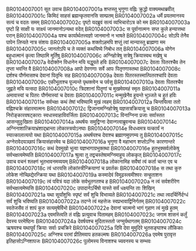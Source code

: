 BR0104007001 	सूत उवाच
BR0104007001a	शप्तस्तु भृगुणा वह्निः क्रुद्धो वाक्यमथाब्रवीत्
BR0104007001c	किमिदं साहसं ब्रह्मन्कृतवानसि साम्प्रतम्
BR0104007002a	धर्मे प्रयतमानस्य सत्यं च वदतः समम्
BR0104007002c	पृष्टो यदब्रुवं सत्यं व्यभिचारोऽत्र को मम
BR0104007003a	पृष्टो हि साक्षी यः साक्ष्यं जानमानोऽन्यथा वदेत्
BR0104007003c	स पूर्वानात्मनः सप्त कुले हन्यात्तथा परान्
BR0104007004a	यश्च कार्यार्थतत्त्वज्ञो जानमानो न भाषते
BR0104007004c	सोऽपि तेनैव पापेन लिप्यते नात्र संशयः
BR0104007005a	शक्तोऽहमपि शप्तुं त्वां मान्यास्तु ब्राह्मणा मम
BR0104007005c	जानतोऽपि च ते व्यक्तं कथयिष्ये निबोध तत्
BR0104007006a	योगेन बहुधात्मानं कृत्वा तिष्ठामि मूर्तिषु
BR0104007006c	अग्निहोत्रेषु सत्रेषु क्रियास्वथ मखेषु च
BR0104007007a	वेदोक्तेन विधानेन मयि यद्धूयते हविः
BR0104007007c	देवताः पितरश्चैव तेन तृप्ता भवन्ति वै
BR0104007008a	आपो देवगणाः सर्वे आपः पितृगणास्तथा
BR0104007008c	दर्शश्च पौर्णमासश्च देवानां पितृभिः सह
BR0104007009a	देवताः पितरस्तस्मात्पितरश्चापि देवताः
BR0104007009c	एकीभूताश्च पूज्यन्ते पृथक्त्वेन च पर्वसु
BR0104007010a	देवताः पितरश्चैव जुह्वते मयि यत्सदा
BR0104007010c	त्रिदशानां पितॄणां च मुखमेवमहं स्मृतः
BR0104007011a	अमावास्यां च पितरः पौर्णमास्यां च देवताः
BR0104007011c	मन्मुखेनैव हूयन्ते भुञ्जते च हुतं हविः
BR0104007011e	सर्वभक्षः कथं तेषां भविष्यामि मुखं त्वहम्
BR0104007012a	चिन्तयित्वा ततो वह्निश्चक्रे संहारमात्मनः
BR0104007012c	द्विजानामग्निहोत्रेषु यज्ञसत्रक्रियासु च
BR0104007013a	निरोङ्कारवषट्काराः स्वधास्वाहाविवर्जिताः
BR0104007013c	विनाग्निना प्रजाः सर्वास्तत आसन्सुदुःखिताः
BR0104007014a	अथर्षयः समुद्विग्ना देवान्गत्वाब्रुवन्वचः
BR0104007014c	अग्निनाशात्क्रियाभ्रंशाद्भ्रान्ता लोकास्त्रयोऽनघाः
BR0104007014e	विधध्वमत्र यत्कार्यं न स्यात्कालात्ययो यथा
BR0104007015a	अथर्षयश्च देवाश्च ब्रह्माणमुपगम्य तु
BR0104007015c	अग्नेरावेदयञ्छापं क्रियासंहारमेव च
BR0104007016a	भृगुणा वै महाभाग शप्तोऽग्निः कारणान्तरे
BR0104007016c	कथं देवमुखो भूत्वा यज्ञभागाग्रभुक्तथा
BR0104007016e	हुतभुक्सर्वलोकेषु सर्वभक्षत्वमेष्यति
BR0104007017a	श्रुत्वा तु तद्वचस्तेषामग्निमाहूय लोककृत्
BR0104007017c	उवाच वचनं श्लक्ष्णं भूतभावनमव्ययम्
BR0104007018a	लोकानामिह सर्वेषां त्वं कर्ता चान्त एव च
BR0104007018c	त्वं धारयसि लोकांस्त्रीन्क्रियाणां च प्रवर्तकः
BR0104007018e	स तथा कुरु लोकेश नोच्छिद्येरन्क्रिया यथा
BR0104007019a	कस्मादेवं विमूढस्त्वमीश्वरः सन्हुताशनः
BR0104007019c	त्वं पवित्रं यदा लोके सर्वभूतगतश्च ह
BR0104007020a	न त्वं सर्वशरीरेण सर्वभक्षत्वमेष्यसि
BR0104007020c	उपादानेऽर्चिषो यास्ते सर्वं धक्ष्यन्ति ताः शिखिन्
BR0104007021a	यथा सूर्यांशुभिः स्पृष्टं सर्वं शुचि विभाव्यते
BR0104007021c	तथा त्वदर्चिर्निर्दग्धं सर्वं शुचि भविष्यति
BR0104007022a	तदग्ने त्वं महत्तेजः स्वप्रभावाद्विनिर्गतम्
BR0104007022c	स्वतेजसैव तं शापं कुरु सत्यमृषेर्विभो
BR0104007022e	देवानां चात्मनो भागं गृहाण त्वं मुखे हुतम्
BR0104007023a	एवमस्त्विति तं वह्निः प्रत्युवाच पितामहम्
BR0104007023c	जगाम शासनं कर्तुं देवस्य परमेष्ठिनः
BR0104007024a	देवर्षयश्च मुदितास्ततो जग्मुर्यथागतम्
BR0104007024c	ऋषयश्च यथापूर्वं क्रियाः सर्वाः प्रचक्रिरे
BR0104007025a	दिवि देवा मुमुदिरे भूतसङ्घाश्च लौकिकाः
BR0104007025c	अग्निश्च परमां प्रीतिमवाप हतकल्मषः
BR0104007026a	एवमेष पुरावृत्त इतिहासोऽग्निशापजः
BR0104007026c	पुलोमस्य विनाशश्च च्यवनस्य च सम्भवः
